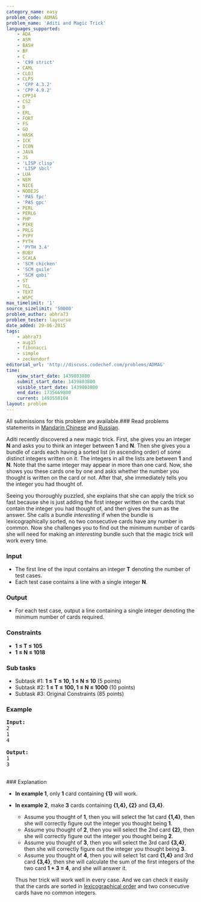 ```yaml
---
category_name: easy
problem_code: ADMAG
problem_name: 'Aditi and Magic Trick'
languages_supported:
    - ADA
    - ASM
    - BASH
    - BF
    - C
    - 'C99 strict'
    - CAML
    - CLOJ
    - CLPS
    - 'CPP 4.3.2'
    - 'CPP 4.9.2'
    - CPP14
    - CS2
    - D
    - ERL
    - FORT
    - FS
    - GO
    - HASK
    - ICK
    - ICON
    - JAVA
    - JS
    - 'LISP clisp'
    - 'LISP sbcl'
    - LUA
    - NEM
    - NICE
    - NODEJS
    - 'PAS fpc'
    - 'PAS gpc'
    - PERL
    - PERL6
    - PHP
    - PIKE
    - PRLG
    - PYPY
    - PYTH
    - 'PYTH 3.4'
    - RUBY
    - SCALA
    - 'SCM chicken'
    - 'SCM guile'
    - 'SCM qobi'
    - ST
    - TCL
    - TEXT
    - WSPC
max_timelimit: '1'
source_sizelimit: '50000'
problem_author: abhra73
problem_tester: laycurse
date_added: 29-06-2015
tags:
    - abhra73
    - aug15
    - fibonacci
    - simple
    - zeckendorf
editorial_url: 'http://discuss.codechef.com/problems/ADMAG'
time:
    view_start_date: 1439803800
    submit_start_date: 1439803800
    visible_start_date: 1439803800
    end_date: 1735669800
    current: 1493558104
layout: problem
---
```

All submissions for this problem are available.###  Read problems statements in [Mandarin Chinese](http://www.codechef.com/download/translated/AUG15/mandarin/ADMAG.pdf) and [Russian](http://www.codechef.com/download/translated/AUG15/russian/ADMAG.pdf).

Aditi recently discovered a new magic trick. First, she gives you an integer **N** and asks you to think an integer between **1** and **N**. Then she gives you a bundle of cards each having a sorted list (in ascending order) of some distinct integers written on it. The integers in all the lists are between **1** and **N**. Note that the same integer may appear in more than one card. Now, she shows you these cards one by one and asks whether the number you thought is written on the card or not. After that, she immediately tells you the integer you had thought of.

Seeing you thoroughly puzzled, she explains that she can apply the trick so fast because she is just adding the first integer written on the cards that contain the integer you had thought of, and then gives the sum as the answer. She calls a bundle _interesting_ if when the bundle is lexicographically sorted, no two consecutive cards have any number in common. Now she challenges you to find out the minimum number of cards she will need for making an _interesting_ bundle such that the magic trick will work every time.

### Input

- The first line of the input contains an integer **T** denoting the number of test cases.
- Each test case contains a line with a single integer **N**.

### Output

- For each test case, output a line containing a single integer denoting the minimum number of cards required.

### Constraints

- **1 ≤ T ≤ 105**
- **1 ≤ N ≤ 1018**

### Sub tasks

- Subtask #1: **1 ≤ T ≤ 10, 1 ≤ N ≤ 10** (5 points)
- Subtask #2: **1 ≤ T ≤ 100, 1 ≤ N ≤ 1000** (10 points)
- Subtask #3: Original Constraints (85 points)

### Example

<pre><b>Input:</b>
2
1
4

<b>Output:</b>
1
3

</pre>### Explanation
- **In example 1**, only **1** card containing **{1}** will work.
- **In example 2**, make **3** cards containing **{1,4}, {2}** and **{3,4}**. 
  - Assume you thought of **1**, then you will select the 1st card **{1,4}**, then she will correctly figure out the integer you thought being **1**.
  - Assume you thought of **2**, then you will select the 2nd card **{2}**, then she will correctly figure out the integer you thought being **2**.
  - Assume you thought of **3**, then you will select the 3rd card **{3,4}**, then she will correctly figure out the integer you thought being **3**.
  - Assume you thought of **4**, then you will select 1st card **{1,4}** and 3rd card **{3,4}**, then she will calculate the sum of the first integers of the two card **1 + 3 = 4**, and she will answer it.
  
  Thus her trick will work well in every case. And we can check it easily that the cards are sorted in [lexicographical order](https://en.wikipedia.org/wiki/Lexicographical_order) and two consecutive cards have no common integers.

